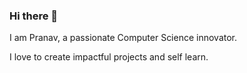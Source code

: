 ### Hi there 👋

I am Pranav, a passionate Computer Science innovator.

I love to create impactful projects and self learn.



